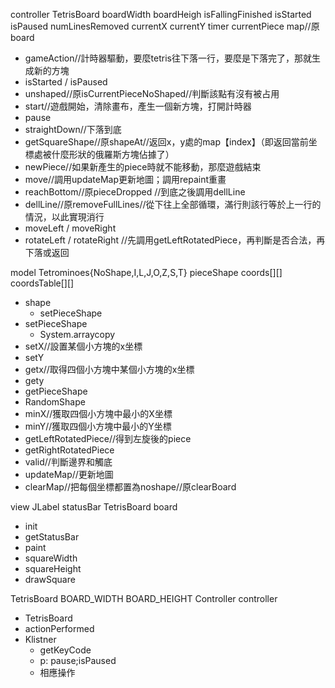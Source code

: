 controller
TetrisBoard
boardWidth
boardHeigh
isFallingFinished
isStarted
isPaused
numLinesRemoved
currentX
currentY
timer
currentPiece
map//原board

* gameAction//計時器驅動，要麼tetris往下落一行，要麼是下落完了，那就生成新的方塊
* isStarted / isPaused
* unshaped//原isCurrentPieceNoShaped//判斷該點有沒有被占用
* start//遊戲開始，清除畫布，產生一個新方塊，打開計時器
* pause
* straightDown//下落到底
* getSquareShape//原shapeAt//返回x，y處的map【index】（即返回當前坐標處被什麼形狀的俄羅斯方塊佔據了）
* newPiece//如果新產生的piece時就不能移動，那麼遊戲結束
* move//調用updateMap更新地圖；調用repaint重畫
* reachBottom//原pieceDropped //到底之後調用dellLine
* dellLine//原removeFullLines//從下往上全部循環，滿行則該行等於上一行的情況，以此實現消行
* moveLeft / moveRight
* rotateLeft / rotateRight //先調用getLeftRotatedPiece，再判斷是否合法，再下落或返回 




model
Tetrominoes{NoShape,I,L,J,O,Z,S,T}
pieceShape
coords[][]
coordsTable[][]

* shape
    * setPieceShape
* setPieceShape
    * System.arraycopy
* setX//設置某個小方塊的x坐標
* setY
* getx//取得四個小方塊中某個小方塊的x坐標
* gety
* getPieceShape
* RandomShape
* minX//獲取四個小方塊中最小的X坐標
* minY//獲取四個小方塊中最小的Y坐標
* getLeftRotatedPiece//得到左旋後的piece
* getRightRotatedPiece
* valid//判斷邊界和觸底
* updateMap//更新地圖
* clearMap//把每個坐標都置為noshape//原clearBoard



view
JLabel statusBar
TetrisBoard board

* init
* getStatusBar
* paint
* squareWidth
* squareHeight
* drawSquare


TetrisBoard
BOARD_WIDTH
BOARD_HEIGHT
Controller controller

* TetrisBoard
* actionPerformed
* Klistner
    * getKeyCode
    * p: pause;isPaused
    * 相應操作